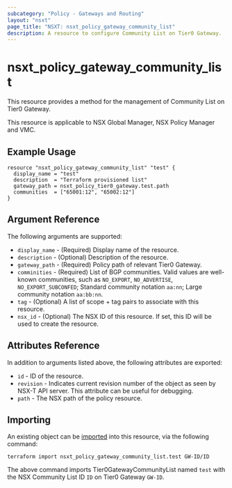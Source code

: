 ```yaml
---
subcategory: "Policy - Gateways and Routing"
layout: "nsxt"
page_title: "NSXT: nsxt_policy_gateway_community_list"
description: A resource to configure Community List on Tier0 Gateway.
---
```


# nsxt_policy_gateway_community_list

This resource provides a method for the management of Community List on Tier0 Gateway.

This resource is applicable to NSX Global Manager, NSX Policy Manager and VMC.

## Example Usage

```hcl
resource "nsxt_policy_gateway_community_list" "test" {
  display_name = "test"
  description  = "Terraform provisioned list"
  gateway_path = nsxt_policy_tier0_gateway.test.path
  communities  = ["65001:12", "65002:12"]
}
```

## Argument Reference

The following arguments are supported:

* `display_name` - (Required) Display name of the resource.
* `description` - (Optional) Description of the resource.
* `gateway_path` - (Required) Policy path of relevant Tier0 Gateway.
* `comminities`  - (Required) List of BGP communities. Valid values are well-known communities, such as `NO_EXPORT`, `NO_ADVERTISE`, `NO_EXPORT_SUBCONFED`; Standard community notation `aa:nn`; Large community notation `aa:bb:nn`.
* `tag` - (Optional) A list of scope + tag pairs to associate with this resource.
* `nsx_id` - (Optional) The NSX ID of this resource. If set, this ID will be used to create the resource.


## Attributes Reference

In addition to arguments listed above, the following attributes are exported:

* `id` - ID of the resource.
* `revision` - Indicates current revision number of the object as seen by NSX-T API server. This attribute can be useful for debugging.
* `path` - The NSX path of the policy resource.

## Importing

An existing object can be [imported][docs-import] into this resource, via the following command:

[docs-import]: /docs/import/index.html

```
terraform import nsxt_policy_gateway_community_list.test GW-ID/ID
```

The above command imports Tier0GatewayCommunityList named `test` with the NSX Community List ID `ID` on Tier0 Gateway `GW-ID`.
